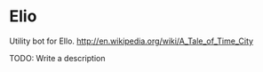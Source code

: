 # Elio

Utility bot for Ello. http://en.wikipedia.org/wiki/A_Tale_of_Time_City

TODO: Write a description
